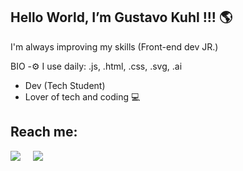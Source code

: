 ## Hello World, I’m Gustavo Kuhl !!! :earth_americas:

I'm always improving my skills (Front-end dev JR.)

BIO
-⚙️ I use daily: .js, .html, .css, .svg, .ai
- Dev (Tech Student)
- Lover of tech and coding :computer:

## Reach me:

<p>
  <a target="_blank"href="https://www.linkedin.com/in/gustavo-kuhl/"><img src="https://img.shields.io/badge/linkedin-%230077B5.svg?&style=for-the-badge&logo=linkedin&logoColor=white" /></a>&nbsp;&nbsp;&nbsp;&nbsp;
  <a href="mailto:gustavo.dev92@gmail.com?subject=Hello%20Gustavo,%20From%20Github"><img src="https://img.shields.io/badge/gmail-%23D14836.svg?&style=for-the-badge&logo=gmail&logoColor=white" /></a>&nbsp;&nbsp;&nbsp;&nbsp;
</p>
